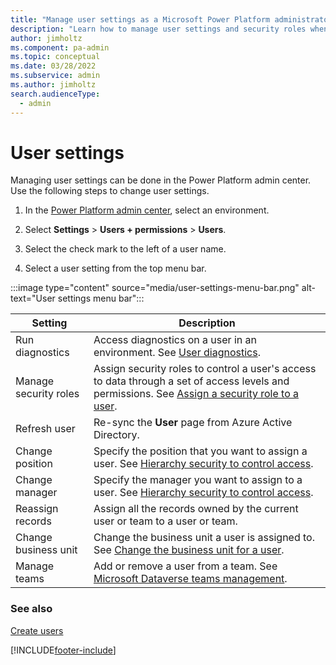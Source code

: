 ```yaml
---
title: "Manage user settings as a Microsoft Power Platform administrator"
description: "Learn how to manage user settings and security roles when administering Microsoft Power Platform."
author: jimholtz
ms.component: pa-admin
ms.topic: conceptual
ms.date: 03/28/2022
ms.subservice: admin
ms.author: jimholtz
search.audienceType: 
  - admin 
---
```

# User settings

Managing user settings can be done in the Power Platform admin center. Use the following steps to change user settings.

1. In the [Power Platform admin center](https://admin.powerplatform.microsoft.com), select an environment. 

2. Select **Settings** > **Users + permissions** > **Users**.  

3. Select the check mark to the left of a user name. 

4. Select a user setting from the top menu bar.

:::image type="content" source="media/user-settings-menu-bar.png" alt-text="User settings menu bar":::

|Setting  |Description  |
|---------|---------|
|Run diagnostics     | Access diagnostics on a user in an environment. See [User diagnostics](troubleshooting-user-needs-read-write-access-organization.md#user-diagnostics).        |
|Manage security roles     | Assign security roles to control a user's access to data through a set of access levels and permissions. See [Assign a security role to a user](assign-security-roles.md).        |
|Refresh user     | Re-sync the **User** page from Azure Active Directory.        |
|Change position     | Specify the position that you want to assign a user. See [Hierarchy security to control access](hierarchy-security.md).   |
|Change manager     | Specify the manager you want to assign to a user. See [Hierarchy security to control access](hierarchy-security.md).    |
|Reassign records     | Assign all the records owned by the current user or team to a user or team.       |
|Change business unit     | Change the business unit a user is assigned to. See [Change the business unit for a user](create-edit-business-units.md#change-the-business-unit-for-a-user).        |
|Manage teams     | Add or remove a user from a team. See [Microsoft Dataverse teams management](manage-teams.md).        |

### See also
[Create users](create-users.md)







[!INCLUDE[footer-include](../includes/footer-banner.md)]

